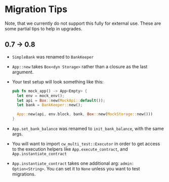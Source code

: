 # Migration Tips

Note, that we currently do not support this fully for external use.
These are some partial tips to help in upgrades.

## 0.7 -> 0.8

* `SimpleBank` was renamed to `BankKeeper`
* `App::new` takes `Box<dyn Storage>` rather than a closure as the last argument.
* Your test setup will look something like this:

  ```rust
  pub fn mock_app() -> App<Empty> {
    let env = mock_env();
    let api = Box::new(MockApi::default());
    let bank = BankKeeper::new();

    App::new(api, env.block, bank, Box::new(MockStorage::new()))
  }
  ```
* `App.set_bank_balance` was renamed to `init_bank_balance`, with the same args.
* You will want to import `cw_multi_test::Executor` in order to get access to the execution helpers
  like `App.execute_contract`, and `App.instantiate_contract`
* `App.instantiate_contract` takes one additional arg: `admin: Option<String>`. You can set it to `None`
  unless you want to test migrations.
